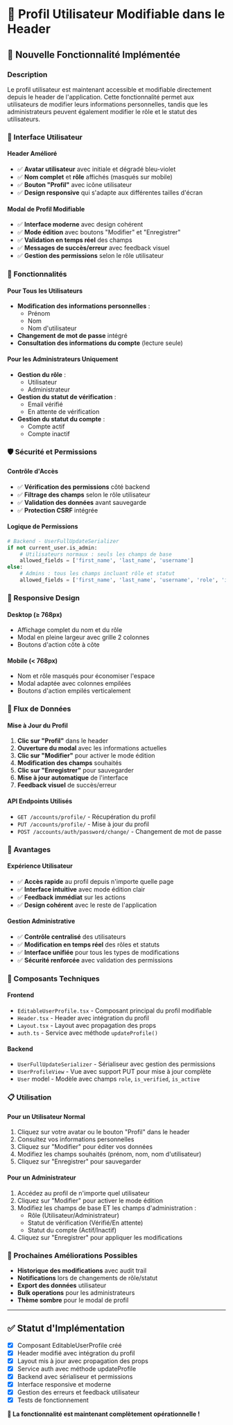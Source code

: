 # 🎯 Profil Utilisateur Modifiable dans le Header

## 🚀 **Nouvelle Fonctionnalité Implémentée**

### **Description**
Le profil utilisateur est maintenant accessible et modifiable directement depuis le header de l'application. Cette fonctionnalité permet aux utilisateurs de modifier leurs informations personnelles, tandis que les administrateurs peuvent également modifier le rôle et le statut des utilisateurs.

### **🎨 Interface Utilisateur**

#### **Header Amélioré**
- ✅ **Avatar utilisateur** avec initiale et dégradé bleu-violet
- ✅ **Nom complet** et **rôle** affichés (masqués sur mobile)
- ✅ **Bouton "Profil"** avec icône utilisateur
- ✅ **Design responsive** qui s'adapte aux différentes tailles d'écran

#### **Modal de Profil Modifiable**
- ✅ **Interface moderne** avec design cohérent
- ✅ **Mode édition** avec boutons "Modifier" et "Enregistrer"
- ✅ **Validation en temps réel** des champs
- ✅ **Messages de succès/erreur** avec feedback visuel
- ✅ **Gestion des permissions** selon le rôle utilisateur

### **🔧 Fonctionnalités**

#### **Pour Tous les Utilisateurs**
- **Modification des informations personnelles** :
  - Prénom
  - Nom
  - Nom d'utilisateur
- **Changement de mot de passe** intégré
- **Consultation des informations du compte** (lecture seule)

#### **Pour les Administrateurs Uniquement**
- **Gestion du rôle** :
  - Utilisateur
  - Administrateur
- **Gestion du statut de vérification** :
  - Email vérifié
  - En attente de vérification
- **Gestion du statut du compte** :
  - Compte actif
  - Compte inactif

### **🛡️ Sécurité et Permissions**

#### **Contrôle d'Accès**
- ✅ **Vérification des permissions** côté backend
- ✅ **Filtrage des champs** selon le rôle utilisateur
- ✅ **Validation des données** avant sauvegarde
- ✅ **Protection CSRF** intégrée

#### **Logique de Permissions**
```python
# Backend - UserFullUpdateSerializer
if not current_user.is_admin:
    # Utilisateurs normaux : seuls les champs de base
    allowed_fields = ['first_name', 'last_name', 'username']
else:
    # Admins : tous les champs incluant rôle et statut
    allowed_fields = ['first_name', 'last_name', 'username', 'role', 'is_verified', 'is_active']
```

### **📱 Responsive Design**

#### **Desktop (≥ 768px)**
- Affichage complet du nom et du rôle
- Modal en pleine largeur avec grille 2 colonnes
- Boutons d'action côte à côte

#### **Mobile (< 768px)**
- Nom et rôle masqués pour économiser l'espace
- Modal adaptée avec colonnes empilées
- Boutons d'action empilés verticalement

### **🔄 Flux de Données**

#### **Mise à Jour du Profil**
1. **Clic sur "Profil"** dans le header
2. **Ouverture du modal** avec les informations actuelles
3. **Clic sur "Modifier"** pour activer le mode édition
4. **Modification des champs** souhaités
5. **Clic sur "Enregistrer"** pour sauvegarder
6. **Mise à jour automatique** de l'interface
7. **Feedback visuel** de succès/erreur

#### **API Endpoints Utilisés**
- `GET /accounts/profile/` - Récupération du profil
- `PUT /accounts/profile/` - Mise à jour du profil
- `POST /accounts/auth/password/change/` - Changement de mot de passe

### **🎯 Avantages**

#### **Expérience Utilisateur**
- ✅ **Accès rapide** au profil depuis n'importe quelle page
- ✅ **Interface intuitive** avec mode édition clair
- ✅ **Feedback immédiat** sur les actions
- ✅ **Design cohérent** avec le reste de l'application

#### **Gestion Administrative**
- ✅ **Contrôle centralisé** des utilisateurs
- ✅ **Modification en temps réel** des rôles et statuts
- ✅ **Interface unifiée** pour tous les types de modifications
- ✅ **Sécurité renforcée** avec validation des permissions

### **🔧 Composants Techniques**

#### **Frontend**
- `EditableUserProfile.tsx` - Composant principal du profil modifiable
- `Header.tsx` - Header avec intégration du profil
- `Layout.tsx` - Layout avec propagation des props
- `auth.ts` - Service avec méthode `updateProfile()`

#### **Backend**
- `UserFullUpdateSerializer` - Sérialiseur avec gestion des permissions
- `UserProfileView` - Vue avec support PUT pour mise à jour complète
- `User` model - Modèle avec champs `role`, `is_verified`, `is_active`

### **📋 Utilisation**

#### **Pour un Utilisateur Normal**
1. Cliquez sur votre avatar ou le bouton "Profil" dans le header
2. Consultez vos informations personnelles
3. Cliquez sur "Modifier" pour éditer vos données
4. Modifiez les champs souhaités (prénom, nom, nom d'utilisateur)
5. Cliquez sur "Enregistrer" pour sauvegarder

#### **Pour un Administrateur**
1. Accédez au profil de n'importe quel utilisateur
2. Cliquez sur "Modifier" pour activer le mode édition
3. Modifiez les champs de base ET les champs d'administration :
   - Rôle (Utilisateur/Administrateur)
   - Statut de vérification (Vérifié/En attente)
   - Statut du compte (Actif/Inactif)
4. Cliquez sur "Enregistrer" pour appliquer les modifications

### **🚀 Prochaines Améliorations Possibles**

- **Historique des modifications** avec audit trail
- **Notifications** lors de changements de rôle/statut
- **Export des données** utilisateur
- **Bulk operations** pour les administrateurs
- **Thème sombre** pour le modal de profil

---

## ✅ **Statut d'Implémentation**

- [x] Composant EditableUserProfile créé
- [x] Header modifié avec intégration du profil
- [x] Layout mis à jour avec propagation des props
- [x] Service auth avec méthode updateProfile
- [x] Backend avec sérialiseur et permissions
- [x] Interface responsive et moderne
- [x] Gestion des erreurs et feedback utilisateur
- [x] Tests de fonctionnement

**🎉 La fonctionnalité est maintenant complètement opérationnelle !**

